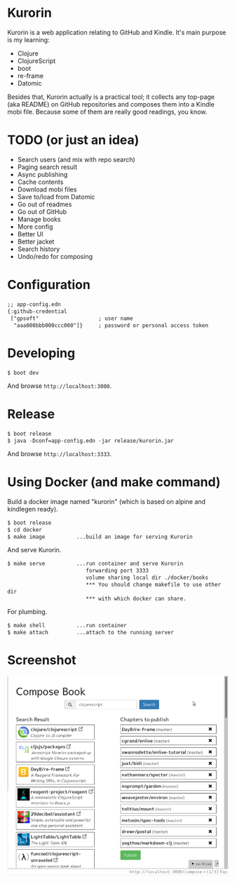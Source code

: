 # Kurorin

Kurorin is a web application relating to GitHub and Kindle. It's main purpose is my learning:

- Clojure
- ClojureScript
- boot
- re-frame
- Datomic

Besides that, Kurorin actually is a practical tool; it collects any top-page (aka README) on GitHub repositories and composes them into a Kindle mobi file. Because some of them are really good readings, you know.

# TODO (or just an idea)

- Search users (and mix with repo search)
- Paging search result
- Async publishing
- Cache contents
- Download mobi files
- Save to/load from Datomic
- Go out of readmes
- Go out of GitHub
- Manage books
- More config
- Better UI
- Better jacket
- Search history
- Undo/redo for composing

# Configuration

    ;; app-config.edn
    {:github-credential
     ["gpsoft"                   ; user name
      "aaa000bbb000ccc000"]}     ; password or personal access token

# Developing

    $ boot dev

And browse `http://localhost:3000`.

# Release

    $ boot release
    $ java -Dconf=app-config.edn -jar release/kurorin.jar

And browse `http://localhost:3333`.

# Using Docker (and make command)

Build a docker image named "kurorin" (which is based on alpine and kindlegen ready).

    $ boot release
    $ cd docker
    $ make image          ...build an image for serving Kurorin

And serve Kurorin.

    $ make serve          ...run container and serve Kurorin
                             forwarding port 3333
                             volume sharing local dir ./docker/books
                             *** You should change makefile to use other dir
                             *** with which docker can share.

For plumbing.

    $ make shell          ...run container
    $ make attach         ...attach to the running server

# Screenshot

![ss](ss.png)
